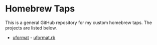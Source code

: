 # Homebrew Taps

This is a general GitHub repository for my custom homebrew taps. The projects
are listed below.

- [uformat](https://github.com/amyy54/uformat) - [uformat.rb](uformat.rb)
